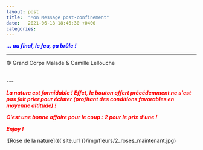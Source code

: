 ```yaml
---
layout: post
title:  "Mon Message post-confinement"
date:   2021-06-18 18:46:30 +0400
categories: 
---
```



<span style="color: blue">***... au final, le feu, ça brûle !***</span>
<br/>


---
&copy;  Grand Corps Malade & Camille Lellouche

<br>
---


<span style="color: red">***La nature est formidable ! Effet, le bouton offert précédemment ne s'est pas fait prier pour éclater (profitant des conditions favorables en moyenne altitude) !***</span>

<span style="color: red">***C'est une bonne affaire pour le coup : 2 pour le prix d'une !***</span>

<span style="color: red">***Enjoy !***</span>

![Rose de la nature]({{ site.url }}/img/fleurs/2_roses_maintenant.jpg)